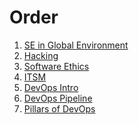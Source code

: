 # Order

1) [SE in Global Environment](./SE-in-a-Global-Env.md)
2) [Hacking](./Hacking.md)
3) [Software Ethics](./Software-Ethics.md)
4) [ITSM](./ITSM.md)
5) [DevOps Intro](./Devops.md)
6) [DevOps Pipeline](./DevOps-Pipeline.md)
7) [Pillars of DevOps](./DevOps-Pillars.md)